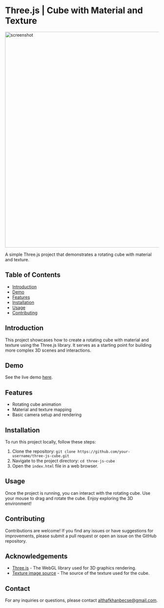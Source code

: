 # Three.js | Cube with Material and Texture

<img width="707" alt="screenshot" src="https://github.com/althafkhan2107/Quick-3D-Shape-Three-js/assets/98469857/893b36b5-ad97-4266-83af-f91d681f3456">

A simple Three.js project that demonstrates a rotating cube with material and texture.

## Table of Contents

- [Introduction](#introduction)
- [Demo](#demo)
- [Features](#features)
- [Installation](#installation)
- [Usage](#usage)
- [Contributing](#contributing)

## Introduction

This project showcases how to create a rotating cube with material and texture using the Three.js library. It serves as a starting point for building more complex 3D scenes and interactions.

## Demo

See the live demo [here](http://althaf-khan.com/three-js/cube-with-material-and-texture/).

## Features

- Rotating cube animation
- Material and texture mapping
- Basic camera setup and rendering

## Installation

To run this project locally, follow these steps:

1. Clone the repository: `git clone https://github.com/your-username/three-js-cube.git`
2. Navigate to the project directory: `cd three-js-cube`
3. Open the `index.html` file in a web browser.

## Usage

Once the project is running, you can interact with the rotating cube. Use your mouse to drag and rotate the cube. Enjoy exploring the 3D environment!

## Contributing

Contributions are welcome! If you find any issues or have suggestions for improvements, please submit a pull request or open an issue on the GitHub repository.


## Acknowledgements

- [Three.js](https://threejs.org) - The WebGL library used for 3D graphics rendering.
- [Texture image source](http://althaf-khan.com/three-js/cube-with-material-and-texture/) - The source of the texture used for the cube.

## Contact

For any inquiries or questions, please contact [althafkhanbecse@gmail.com](mailto:althafkhanbecse@gmail.com).

